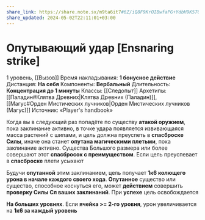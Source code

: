 ```yaml
---
share_link: https://share.note.sx/m9ta6it7#6Z/iQ8F9KrOIBwfaPG+YdbH9K57Opd/A5iBlYFoDaYY
share_updated: 2024-05-02T22:11:01+03:00
---
```

# Опутывающий удар [Ensnaring strike]
1 уровень, [[Вызов]]
Время накладывания: **1 бонусное действие**
Дистанция: **На себя**
Компоненты: **Вербальный**
Длительность: **Концентрация до 1 минуты**
Классы: [[Следопыт]]
Архетипы: [[Паладин#Клятва Древних|Клятва Древних (Паладин)]], [[Магус#Орден Мистических лучников|Орден Мистических лучников (Магус)]]
Источник: «Player's handbook»

Когда вы в следующий раз попадёте по существу **атакой оружием**, пока заклинание активно, в точке удара появляется извивающаяся масса растений с шипами, и цель должна преуспеть в **спасброске Силы**, иначе она станет **опутана магическими плетьми**, пока заклинание активно. Существа Большого размера или более совершают этот **спасбросок с преимуществом**. Если цель преуспевает в **спасброске** плети усыхают

Будучи **опутанной** этим заклинанием, цель получает **1к6 колющего урона в начале каждого своего хода**. **Опутанное** существо или существо, способное коснуться его, может **действием** совершить **проверку Силы Сл ваших заклинаний**. При **успехе** цель освобождается

**На больших уровнях**. Если **ячейка >= 2-го уровня**, урон увеличивается на **1к6 за каждый уровень**